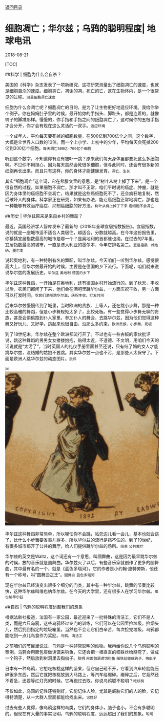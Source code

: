 [返回目录](../index.html)

# 细胞凋亡；华尔兹；乌鸦的聪明程度| 地球电讯

2018-08-21

[TOC]

##科学 | 细胞为什么会自杀？

美国的《科学》杂志发表了一项新研究，这项研究测量出了细胞凋亡的速度，也就是细胞自杀的速度。细胞凋亡，凋谢的凋，死亡的亡，这在生物体内，是一个很常见的过程。`测量细胞凋亡速度`

细胞为什么会凋亡呢？细胞凋亡的目的，是为了让生物更好地适应环境。我给你举个例子。你在妈妈肚子里的时候，最开始你的手指头、脚趾头，都是连着的，就像鸭子的脚蹼那样。慢慢的，你手指和手指之间的细胞凋亡了，这时候你的五根手指才会分开，你才会有现在这么灵活的一双手。`适应环境`

一个成年人，平均每天要死掉的细胞数量，在500亿到700亿个之间，这个数字，大概是全世界人口数的10倍。而一个上小学、上初中的少年，平均每天会死掉200亿到300亿个细胞。`每天凋亡500亿-700亿个细胞`

听到这个数字，不知道你有没有被吓一跳？原来我们每天身体里都要死这么多细胞啊。不过你不用担心，因为每天虽然会死很多细胞，但与此同时，还会有很多新的细胞再长出来。而且只有这样，你的身体才能健康发育。`凋亡、生长`

其实“细胞凋亡”这个词，它在希腊文里的意思，是“树叶从树上掉了下来”，是一个很自然的过程。如果细胞不凋亡，那才叫不正常，咱们平时说的癌症、肿瘤，就是因为身体里的癌细胞不会凋亡，结果就是这些癌细胞死不了，还会疯狂地复制，然后破坏人的身体。科学家正在研究，如果有办法，能让癌细胞正常地凋亡，那也是一种能够有效治疗癌症、抑制癌细胞的好方法。`树叶从树上掉了下来` `癌细胞不会凋亡`

##历史 | 华尔兹原来是来自乡村的舞蹈？

最近，英国经济学人智库发布了最新的《2018年全球宜居指数报告》。宜居指数，说的就是一座城市适不适合人类居住，越适合，分数就越高。在今年这份报告里，你猜猜宜居指数最高的城市是哪一个？是奥地利的首都维也纳。在过去的7年里，宜居指数最高的城市，一直是澳大利亚的墨尔本，今年它排名第二。`宜居指数 ` `维也纳，墨尔本`

说起奥地利，有一种特别有名的舞蹈，叫华尔兹。今天咱们一听到华尔兹，感觉很高大上，但华尔兹最开始的时候，主要是在德国的乡下流行。下面呢，咱们就来说说华尔兹的发展历史。`华尔兹` `奥地利`  `德国的乡下`

华尔兹这种舞蹈，一开始是在奥地利，还有德国乡村开始流行的。到了秋天，丰收以后，农民们都闲了下来，他们会在酒吧里跳华尔兹，一方面庆祝丰收，另一方面可以打发时间。`农民们酒吧跳华尔滋，庆祝丰收，打发时间`

后来华尔兹慢慢传到了城里，当时欧洲的贵族、上等人，还在跳小步舞，那是一种比较高雅的舞蹈，但是小步舞规矩太多了，比较死板。有一些觉得小步舞无聊的贵族，甚至会偷偷跑到仆人家里，参加仆人的舞会，去跳华尔兹，因为他们觉得这种舞又好玩儿、又好学，跳起来也很自由，没那么多约束。`欧洲贵族，小步舞，死板`

到了18世纪末，华尔兹在整个欧洲都流行开了。不过也有一些古板的家伙批评说，跳这种舞蹈的男男女女搂搂抱抱，贴得太近，不道德、不文明，用咱们今天的话说就是“太污了”，当时英国人的礼仪手册里面甚至还说，只有结了婚的女人才能跳华尔兹，没结婚的姑娘不要跳。其实华尔兹一点也不污，是那些人太保守了。下面是欧洲人跳华尔兹的动态图片。`批评`

￼![Waltz](./assets/Waltz.png)

华尔兹这种舞蹈非常简单，所以哪怕你不会跳，站旁边儿看一会儿，基本也就会跳了，比什么小步舞要省事儿得多，所以华尔兹的流行是挡不住的。到了19世纪，有很多城市都开了公共的舞厅，给人们提供跳华尔兹的场所。`简单` `公共舞厅`

华尔兹的英文是Waltz，这个词还有一个意思，叫圆舞曲，这是因为最早跳华尔兹的时候，放的音乐就是圆舞曲。华尔兹火了以后，有些音乐家就创作了更多的圆舞曲，其中最有名的一个，就是《蓝色多瑙河》，它的作者是小约翰·施特劳斯，他还有一个称号，叫“圆舞曲之王”。`圆舞曲` `蓝色多瑙河`

现在华尔兹已经演变出很多个细分的门类，其中有一种华尔兹，跳舞的节奏比较快，这种华尔兹叫维也纳华尔兹。在今天的大学里，还有很多人在学习华尔兹。`维也纳华尔兹`

##自然 | 乌鸦的聪明程度远超我们的想象

根据法新社报道，法国有一家公园，最近迎来了一批特殊的清洁工，它们不是人类，而是六只乌鸦，这些乌鸦经过专门的训练，它们可以在公园里捡垃圾，捡烟头儿，然后扔到指定的垃圾箱里。当然也不会让它们白辛苦，每次捡完垃圾，乌鸦都能吃到一点儿鸟食作为奖励。`乌鸦，清洁工`

之前咱们的节目里说过，乌鸦是一种非常聪明的动物。我再给你说几个乌鸦聪明的案例。乌鸦会用面包屑做诱饵来钓鱼，它还会把一根直直的细铁丝给掰弯了，做成一个钩子，然后放到树洞里去掏虫子。`聪明` `用面包屑诱饵钓鱼` `细铁丝做成钩子，掏虫子`

日本有一种乌鸦，它想吃核桃这样的坚果，但它自己砸不开，它看到汽车轮胎能压碎很多东西，然后它就把核桃放到大马路上，等汽车给碾碎。碾碎之后，它竟然还不着急，还要等红灯亮的时候，它再跑过去取。你说乌鸦聪不聪明？`吃核桃`

不仅如此，乌鸦的记性还特别好，它能记住人脸，尤其是威胁它们的人的脸，它记得特清楚，从一大群人里面都能给找出来。`记性好`

过去有些人觉得，像乌鸦这样的鸟类，它们的身体小，脑子也小，不会有多聪明的。但现在有大量的事实证明，乌鸦的聪明程度，远远超出了我们的想象。`聪明`

